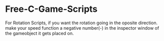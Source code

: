 # Free-C-Game-Scripts

For Rotation Scripts, if you want the rotation going in the oposite direction. make your speed function a negative number(-) in the inspector window of the gameobject it gets placed on.
